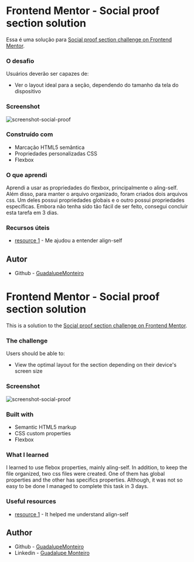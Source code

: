 # Frontend Mentor - Social proof section solution

Essa é uma solução para [Social proof section challenge on Frontend Mentor](https://www.frontendmentor.io/challenges/social-proof-section-6e0qTv_bA).

### O desafio

Usuários deverão ser capazes de:

- Ver o layout ideal para a seção, dependendo do tamanho da tela do dispositivo

### Screenshot

![screenshot-social-proof](https://user-images.githubusercontent.com/113217529/215338589-37fbebf0-6e70-4913-9704-33543d65bd31.png)


### Construído com

- Marcação HTML5 semântica
- Propriedades personalizadas CSS
- Flexbox

### O que aprendi

Aprendi a usar as propriedades do flexbox, principalmente o aling-self. Além disso, para manter o arquivo organizado, foram criados dois arquivos css. Um deles possui propriedades globais e o outro possui propriedades específicas. Embora não tenha sido tão fácil de ser feito, consegui concluir esta tarefa em 3 dias.

### Recursos úteis

- [resource 1](https://www.youtube.com/watch?v=LbY_y-CKlBA&t=194s) - Me ajudou a entender align-self

## Autor

- Github - [GuadalupeMonteiro](https://github.com/GuadalupeMonteiro)



# Frontend Mentor - Social proof section solution

This is a solution to the [Social proof section challenge on Frontend Mentor](https://www.frontendmentor.io/challenges/social-proof-section-6e0qTv_bA).

### The challenge

Users should be able to:

- View the optimal layout for the section depending on their device's screen size

### Screenshot

![screenshot-social-proof](https://user-images.githubusercontent.com/113217529/215338589-37fbebf0-6e70-4913-9704-33543d65bd31.png)


### Built with

- Semantic HTML5 markup
- CSS custom properties
- Flexbox

### What I learned

 I learned to use flebox properties, mainly aling-self. In addition, to keep the file organized, two css files were created. One of them has global properties and the other has specifics properties. Although, it was not so easy to be done I managed to complete this task in 3 days.

### Useful resources

- [resource 1](https://www.youtube.com/watch?v=LbY_y-CKlBA&t=194s) - It helped me understand align-self

## Author

- Github - [GuadalupeMonteiro](https://github.com/GuadalupeMonteiro)
- Linkedin - [Guadalupe Monteiro](https://www.linkedin.com/in/guadalupe-monteiro-015314249/)

